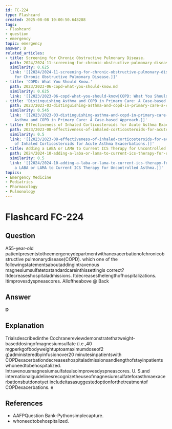 ```yaml
---
id: FC-224
type: Flashcard
created: 2025-08-08 10:00:50.648288
tags:
- Flashcard
- question
- emergency
topic: emergency
answer: D
related_articles:
- title: Screening for Chronic Obstructive Pulmonary Disease.
  path: 2024/2024-11-screening-for-chronic-obstructive-pulmonary-disease.md
  similarity: 0.625
  link: '[[2024/2024-11-screening-for-chronic-obstructive-pulmonary-disease|Screening
    for Chronic Obstructive Pulmonary Disease.]]'
- title: 'COPD: What You Should Know.'
  path: 2023/2023-06-copd-what-you-should-know.md
  similarity: 0.625
  link: '[[2023/2023-06-copd-what-you-should-know|COPD: What You Should Know.]]'
- title: 'Distinguishing Asthma and COPD in Primary Care: A Case-based Approach.'
  path: 2023/2023-03-distinguishing-asthma-and-copd-in-primary-care-a-case-based.md
  similarity: 0.545
  link: '[[2023/2023-03-distinguishing-asthma-and-copd-in-primary-care-a-case-based|Distinguishing
    Asthma and COPD in Primary Care: A Case-based Approach.]]'
- title: Effectiveness of Inhaled Corticosteroids for Acute Asthma Exacerbations.
  path: 2023/2023-08-effectiveness-of-inhaled-corticosteroids-for-acute-asthma-ex.md
  similarity: 0.5
  link: '[[2023/2023-08-effectiveness-of-inhaled-corticosteroids-for-acute-asthma-ex|Effectiveness
    of Inhaled Corticosteroids for Acute Asthma Exacerbations.]]'
- title: Adding a LABA or LAMA to Current ICS Therapy for Uncontrolled Asthma.
  path: 2024/2024-10-adding-a-laba-or-lama-to-current-ics-therapy-for-uncontrolle.md
  similarity: 0.5
  link: '[[2024/2024-10-adding-a-laba-or-lama-to-current-ics-therapy-for-uncontrolle|Adding
    a LABA or LAMA to Current ICS Therapy for Uncontrolled Asthma.]]'
topics:
- Emergency Medicine
- Pediatrics
- Pharmacology
- Pulmonology
---
```


# Flashcard FC-224

## Question

A55-year-old patientpresentstotheemergencydepartmentwithanexacerbationofchronicobstructive pulmonarydisease(COPD). which one of the followingstatementsaboutaddingintravenous magnesiumsulfatetostandardcareinthissettingis correct? Itdecreaseshospitaladmissions. Itdecreasesthelengthofhospitalizations. Itimprovesdyspneascores. Alloftheabove @ Back

## Answer

**D**

## Explanation

Trialsdescribedinthe Cochranereviewdemonstratethatweight-baseddosingofmagnesiumsulfate (i.e.,40 mgperkgofbodyweightuptoamaximumdoseof2 g)administeredbyinfusionover20 minutesinpatientswith COPDexacerbationdecreaseshospitaladmissionsandlengthofstayinpatients whoneedtobehospitalized. Intravenousmagnesiumsulfatealsoimprovesdyspneascores. U. S.and internationalguidelinesrecognizetheuseofmagnesiumsulfateforasthmaexacerbationsbutdonotyet includeitasasuggestedoptionforthetreatmentof COPDexacerbations. e

## References

- AAFPQuestion Bank-Pythonsimplecapture.
- whoneedtobehospitalized.

